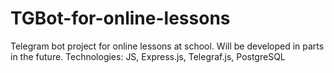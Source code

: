# TGBot-for-online-lessons
Telegram bot project for online lessons at school. Will be developed in parts in the future. Technologies: JS, Express.js, Telegraf.js, PostgreSQL
